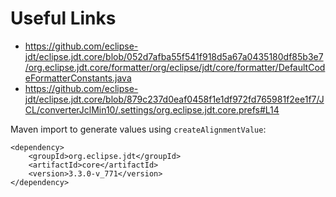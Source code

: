 # Useful Links
- https://github.com/eclipse-jdt/eclipse.jdt.core/blob/052d7afba55f541f918d5a67a0435180df85b3e7/org.eclipse.jdt.core/formatter/org/eclipse/jdt/core/formatter/DefaultCodeFormatterConstants.java
- https://github.com/eclipse-jdt/eclipse.jdt.core/blob/879c237d0eaf0458f1e1df972fd765981f2ee1f7/JCL/converterJclMin10/.settings/org.eclipse.jdt.core.prefs#L14

Maven import to generate values using `createAlignmentValue`:
```
<dependency>
    <groupId>org.eclipse.jdt</groupId>
    <artifactId>core</artifactId>
    <version>3.3.0-v_771</version>
</dependency>
```
